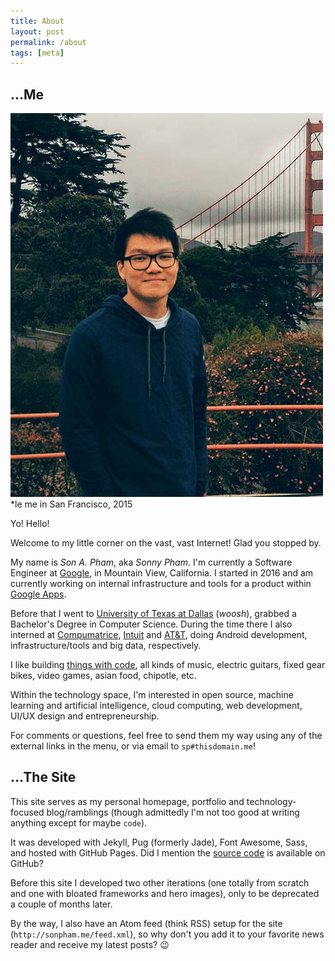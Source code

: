 ```yaml
---
title: About
layout: post
permalink: /about
tags: [meta]
---
```

## ...Me

<figcaption id="profile-pic">
	<img alt="profile picture" src="/assets/images/profile.jpg">
	<div>*le me in San Francisco, 2015</div>
</figcaption>

Yo! Hello!

Welcome to my little corner on the vast, vast Internet! Glad you stopped by.

My name is _Son A. Pham_, aka _Sonny Pham_. I'm currently a Software Engineer
at [Google](https://google.com), in Mountain View, California. I started in 2016
and am currently working on internal infrastructure and tools for a product
within [Google Apps](https://apps.google.com/).

Before that I went to [University of Texas at Dallas](http://utdallas.edu)
(_woosh_), grabbed a Bachelor's Degree in Computer Science. During the time
there I also interned at [Compumatrice](http://compumatrice.com),
[Intuit](https://intuit.com) and [AT&T](https://att.com), doing Android
development, infrastructure/tools and big data, respectively.

I like building [things with code](https://github.com/sonph), all kinds of
music, electric guitars, fixed gear bikes, video games, asian food, chipotle,
etc.

Within the technology space, I'm interested in open source, machine learning and
artificial intelligence, cloud computing, web development, UI/UX design and
entrepreneurship.

For comments or questions, feel free to send them my way using any of the
external links in the menu, or via email to `sp#thisdomain.me`!


## ...The Site

This site serves as my personal homepage, portfolio and technology-focused
blog/ramblings (though admittedly I'm not too good at writing anything except
for maybe `code`).

It was developed with Jekyll, Pug (formerly Jade), Font Awesome, Sass,
and hosted with GitHub Pages. Did I mention the
[source code](https://github.com/sonph/sonph.github.io) is available on GitHub?

Before this site I developed two other iterations (one totally from scratch and
one with bloated frameworks and hero images), only to be deprecated a couple of
months later.

By the way, I also have an Atom feed (think RSS) setup for the site
(`http://sonpham.me/feed.xml`), so why don't you add it to your favorite news
reader and receive my latest posts? 😉
